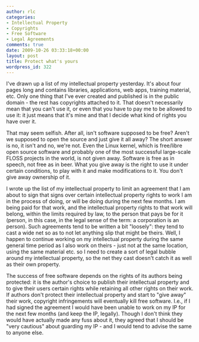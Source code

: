 ```yaml
---
author: rlc
categories:
- Intellectual Property
- Copyrights
- Free Software
- Legal Agreements
comments: true
date: 2009-10-26 03:33:18+00:00
layout: post
title: Protect what's yours
wordpress_id: 322
---
```


I've drawn up a list of my intellectual property yesterday. It's about four pages long and contains libraries, applications, web apps, training material, etc. Only one thing that I've ever created and published is in the public domain - the rest has copyrights attached to it. That doesn't necessarily mean that you can't use it, or even that you have to pay me to be allowed to use it: it just means that it's mine and that I decide what kind of rights you have over it.

<!--more-->

That may seem selfish. After all, isn't software supposed to be free? Aren't we supposed to open the source and just give it all away? The short answer is no, it isn't and no, we're not. Even the Linux kernel, which is free/libre open source software and probably one of the most successful large-scale FLOSS projects in the world, is not given away. Software is free as in speech, not free as in beer. What you give away is the right to use it under certain conditions, to play with it and make modifications to it. You don't give away ownership of it.

I wrote up the list of my intellectual property to limit an agreement that I am about to sign that signs over certain intellectual property rights to work I am in the process of doing, or will be doing during the next few months. I am being paid for that work, and the intellectual property rights to that work will belong, within the limits required by law, to the person that pays be for it (person, in this case, in the legal sense of the term: a corporation is an person). Such agreements tend to be written a bit "loosely": they tend to cast a wide net so as to not let anything slip that might be theirs. Well, I happen to continue working on my intellectual property during the same general time period as I also work on theirs - just not at the same location, using the same material etc. so I need to create a sort of legal bubble around my intellectual property, so the net they cast doesn't catch it as well as their own property.

The success of free software depends on the rights of its authors being protected: it is the author's choice to publish their intellectual property and to give their users certain rights while retaining all other rights on their work. If authors don't protect their intellectual property and start to "give away" their work, copyright infringements will eventually kill free software. I.e., if I had signed the agreement I would have been unable to work on my IP for the next few months (and keep the IP, legally). Though I don't think they would have actually made any fuss about it, they agreed that I should be "very cautious" about guarding my IP - and I would tend to advise the same to anyone else.